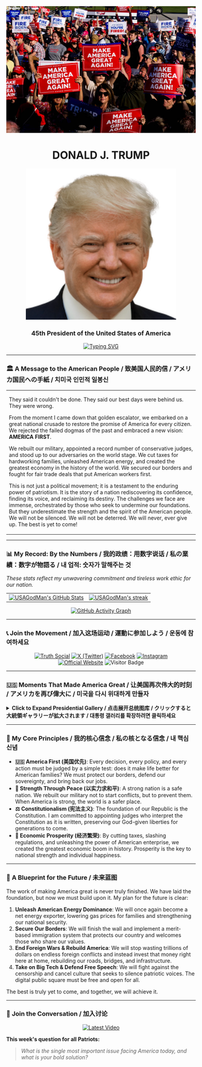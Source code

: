 <div align="center">
  <img src="images/trump_rally_banner.png" alt="Trump Rally Banner" width="800px" />
  <h1><strong>DONALD J. TRUMP</strong></h1>
  <img src="images/trump.png" alt="Trump Profile" width="400px" />
  <h3><strong>45th President of the United States of America</strong></h3>
  <a href="https://git.io/typing-svg">
    <img src="https://readme-typing-svg.herokuapp.com?font=Fira+Code&pause=1000&color=B22234&width=800&height=50&lines=PROMISES+MADE,+PROMISES+KEPT;MAKE+AMERICA+GREAT+AGAIN!;THE+BEST+IS+YET+TO+COME!&center=true&size=28" alt="Typing SVG" />
  </a>
</div>

---

### 🏛️ **A Message to the American People** / 致美国人民的信 / アメリカ国民への手紙 / 치미국 인민적 일봉신

<table>
<tr>
<td valign="top">

They said it couldn't be done. They said our best days were behind us. They were wrong.

From the moment I came down that golden escalator, we embarked on a great national crusade to restore the promise of America for every citizen. We rejected the failed dogmas of the past and embraced a new vision: **AMERICA FIRST**.

We rebuilt our military, appointed a record number of conservative judges, and stood up to our adversaries on the world stage. We cut taxes for hardworking families, unleashed American energy, and created the greatest economy in the history of the world. We secured our borders and fought for fair trade deals that put American workers first.

This is not just a political movement; it is a testament to the enduring power of patriotism. It is the story of a nation rediscovering its confidence, finding its voice, and reclaiming its destiny. The challenges we face are immense, orchestrated by those who seek to undermine our foundations. But they underestimate the strength and the spirit of the American people. We will not be silenced. We will not be deterred. We will never, ever give up. The best is yet to come!

</td>
</tr>
</table>

---

### 📊 **My Record: By the Numbers** / 我的政绩：用数字说话 / 私の業績：数字が物語る / 내 업적: 숫자가 말해주는 것

*These stats reflect my unwavering commitment and tireless work ethic for our nation.*

<table align="center">
  <tr>
    <td align="center" valign="top">
      <a href="https://github.com/anuraghazra/github-readme-stats">
        <img src="https://github-readme-stats.vercel.app/api?username=USAGodMan&show_icons=true&theme=tokyonight&hide_border=true&include_all_commits=true&count_private=true" alt="USAGodMan's GitHub Stats" />
      </a>
    </td>
    <td align="center">
      <a href="https://github.com/denvercoder1/github-readme-streak-stats">
        <img title="Always Fighting!" alt="USAGodMan's streak" src="https://github-readme-streak-stats.herokuapp.com/?user=USAGodMan&theme=radical&hide_border=true&date_format=M%20j%5B%2C%20Y%5D&fire=B22234&ring=002868&currStreakLabel=002868" />
      </a>
    </td>
  </tr>
</table>

<p align="center">
  <a href="https://github.com/ashutosh00710/github-readme-activity-graph">
    <img src="https://github-readme-activity-graph.vercel.app/graph?username=USAGodMan&bg_color=0d1117&color=ffffff&line=002868&point=b22234&area=true&hide_border=true" alt="GitHub Activity Graph"/>
  </a>
</p>

---

### 📞 **Join the Movement** / 加入这场运动 / 運動に参加しよう / 운동에 참여하세요

<p align="center">
  <a href="https://truthsocial.com/@realDonaldTrump"><img src="https://img.shields.io/static/v1?label=%20&message=Truth+Social&logo=data:image/svg+xml;base64,...&logoColor=white&labelColor=%235A1919&color=%235A1919&style=for-the-badge" alt="Truth Social"></a>
  <a href="https://twitter.com/realDonaldTrump"><img src="https://img.shields.io/static/v1?label=%20&message=X%20(Twitter)&logo=x&logoColor=white&labelColor=%23000000&color=%23000000&style=for-the-badge" alt="X (Twitter)"></a>
  <a href="https://www.facebook.com/DonaldTrump"><img src="https://img.shields.io/static/v1?label=%20&message=Facebook&logo=facebook&logoColor=white&labelColor=%231877F2&color=%231877F2&style=for-the-badge" alt="Facebook"></a>
  <a href="https://www.instagram.com/realdonaldtrump"><img src="https://img.shields.io/static/v1?label=%20&message=Instagram&logo=instagram&logoColor=white&labelColor=%23E4405F&color=%23E4405F&style=for-the-badge" alt="Instagram"></a>
  <br>
  <a href="https://www.donaldjtrump.com/"><img src="https://img.shields.io/static/v1?label=%20&message=Official+Website&logo=googlechrome&logoColor=white&labelColor=%23002868&color=%23002868&style=for-the-badge" alt="Official Website"></a>
  <img src="https://visitor-badge.laobi.icu/badge?page_id=USAGodMan" alt="Visitor Badge">
</p>

---

### 🇺🇸 **Moments That Made America Great** / 让美国再次伟大的时刻 / アメリカを再び偉大に / 미국을 다시 위대하게 만들자

<details>
<summary><b>Click to Expand Presidential Gallery / 点击展开总统图库 / クリックすると大統領ギャラリーが拡大されます / 대통령 갤러리를 확장하려면 클릭하세요</b></summary>
<br>
<div align="center">
    <img src="images/Declaration_of_Independence.jpg" style="width: 400px; height: 250px;" alt="Signing the Declaration of Independence"/>
    <img src="images/Swearing_in_ceremony.jpg" style="width: 400px; height: 250px;" alt="Swearing under the constituion"/>
    <img src="images/Meets_with_President_Joe_Biden.jpg" style="width: 400px; height: 250px;" alt="Meeting with Joe Biden"/>
    <img src="images/Meets_with_Polish_President_Andrzej_Duda.jpg" style="width: 400px; height: 250px;" alt="Meeting with Andrzej_Duda"/>
    <img src="images/Meets_with_the_President_of_Turkey.jpg" style="width: 400px; height: 250px;" alt="Meeting with the President of Turkey"/>
    <img src="images/Meets_with_the_Sheikh_Tamim_bin_Hamad_Al_Thani.jpg" style="width: 400px; height: 250px;" alt="Meeting with Sheikh Tamim bin Hamad Al Thani"/>
    <img src="images/Meets_with_Argentina’s_President_Javier_Milei.jpg" style="width: 400px; height: 250px;" alt="Meeting with Javier Milei"/>
    <img src="images/Meeting_with_King_Abdullah_II.jpg" style="width: 400px; height: 250px;" alt="Meeting with King Abdullah II"/>
    <img src="images/Meeting_with_Modi.jpg" style="width: 400px; height: 250px;" alt="Meeting with Modi"/>
    <img src="images/Meeting_with_Prime_Minister_Gahr_Store.jpg" style="width: 400px; height: 250px;" alt="Meeting with Gahr Store"/>
    <img src="images/Meeting_with_Prime_Minister_Giorgia_Meloni.jpg" style="width: 400px; height: 250px;" alt="Meeting with Giorgia Meloni"/>
    <img src="images/Meets_with_Kim_and_Trump.jpg" style="width: 400px; height: 250px;" alt="Meeting with Kim and Trump"/>
    <img src="images/Donald_Trump_and_Xi_Jinping_meets.jpg" style="width: 400px; height: 250px;" alt="Meeting with Xi Jinping"/>
    <img src="images/Meeting_with_French_President_Emmanuel_Macron.jpg" style="width: 400px; height: 250px;" alt="Meeting with French President Emmanuel Macron"/>
    <img src="images/Ishiba_with_Trump.jpg" style="width: 400px; height: 250px;" alt="Meeting with Ishiba"/>
    <img src="images/Meeting_with_UNGA.jpg" style="width: 400px; height: 250px;" alt="Meeting with UNGA"/>
    <img src="images/Meeting_with_Taoiseach_Micheál_Martin.jpg" style="width: 400px; height: 250px;" alt="Meeting with Taoiseach Martin"/>
    <img src="images/Women's_March_on_Washington.jpg" style="width: 400px; height: 250px;" alt="Women's March on Washington"/>
</div>
</details>

---

### 📜 **My Core Principles** / 我的核心信念 / 私の核となる信念 / 내 핵심 신념

*   **🇺🇸 America First (美国优先)**: Every decision, every policy, and every action must be judged by a simple test: does it make life better for American families? We must protect our borders, defend our sovereignty, and bring back our jobs.
*   **🗽 Strength Through Peace (以实力求和平)**: A strong nation is a safe nation. We rebuilt our military not to start conflicts, but to prevent them. When America is strong, the world is a safer place.
*   **⚖️ Constitutionalism (宪法主义)**: The foundation of our Republic is the Constitution. I am committed to appointing judges who interpret the Constitution as it is written, preserving our God-given liberties for generations to come.
*   **💼 Economic Prosperity (经济繁荣)**: By cutting taxes, slashing regulations, and unleashing the power of American enterprise, we created the greatest economic boom in history. Prosperity is the key to national strength and individual happiness.

---

### 🚀 **A Blueprint for the Future** / 未来蓝图

The work of making America great is never truly finished. We have laid the foundation, but now we must build upon it. My plan for the future is clear:

1.  **Unleash American Energy Dominance**: We will once again become a net energy exporter, lowering gas prices for families and strengthening our national security.
2.  **Secure Our Borders**: We will finish the wall and implement a merit-based immigration system that protects our country and welcomes those who share our values.
3.  **End Foreign Wars & Rebuild America**: We will stop wasting trillions of dollars on endless foreign conflicts and instead invest that money right here at home, rebuilding our roads, bridges, and infrastructure.
4.  **Take on Big Tech & Defend Free Speech**: We will fight against the censorship and cancel culture that seeks to silence patriotic voices. The digital public square must be free and open for all.

The best is truly yet to come, and together, we will achieve it.

---

### 💬 **Join the Conversation** / 加入讨论

<p align="center">
  <!-- GitHub Readme YouTube Card: Replace the video ID with one you want to feature -->
  <a href="https://github.com/DenverCoder1/github-readme-youtube-cards">
    <img src="https://yt-cards.demolab.com/card?id=dQw4w9WgXcQ&lang=en&theme=radical" alt="Latest Video"/>
  </a>
</p>

**This week's question for all Patriots:**
> *What is the single most important issue facing America today, and what is your bold solution?*
